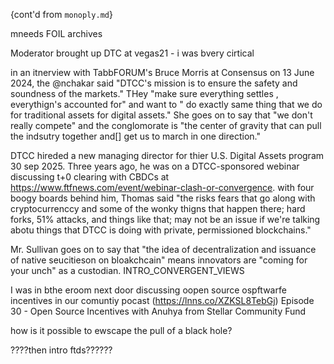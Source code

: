 
{cont'd from `monoply.md`}

mneeds FOIL archives


Moderator brought up DTC at vegas21 -  i was bvery cirtical



in an itnerview with TabbFORUM's Bruce Morris at Consensus on 13 June 2024, the  @nchakar said "DTCC's mission is to ensure the safety and soundness of the markets." THey "make sure everything settles , everythign's accounted for" and want to " do exactly same thing that we do for traditional assets for digital assets." She goes on to say that "we don't really compete" and the conglomorate is "the center of gravity that can pull the indsutry together and[] get us to march in one direction."

DTCC hireded a new managing director for thier U.S. Digital Assets program 30 sep 2025. Three years ago, he was on a DTCC-sponsored webinar discussing t+0 clearing with CBDCs at https://www.ftfnews.com/event/webinar-clash-or-convergence. with four boogy boards behind him, Thomas said "the risks fears that go along with cryptocurrenccy and some of the wonky thigns that happen there; hard forks, 51% attacks, and things like that; may not be an issue if we're talking abotu things that DTCC is doing with private, permissioned blockchains."

Mr. Sullivan goes on to say that "the idea of decentralization and issuance of native seucitieson on bloakchcain" means innovators are "coming for your unch" as a custodian. INTRO_CONVERGENT_VIEWS




I was in bthe eroom next door discussing oopen source ospftwarfe incentives in our comuntiy pocast (https://lnns.co/XZKSL8TebGj)
Episode 30 - Open Source Incentives with Anuhya from Stellar Community Fund

how is it possible to ewscape the pull of a black hole? 


????then intro ftds??????

